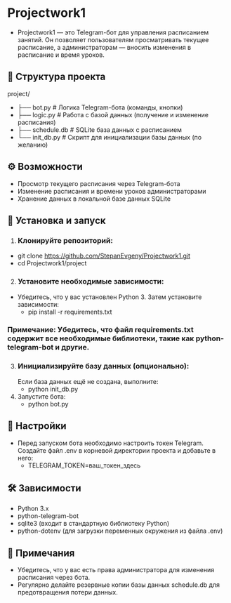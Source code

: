 # Projectwork1
- Projectwork1 — это Telegram-бот для управления расписанием занятий. Он позволяет пользователям просматривать текущее расписание, а администраторам — вносить изменения в расписание и время уроков.

## 📁 Структура проекта
project/
- ├── bot.py        # Логика Telegram-бота (команды, кнопки)
- ├── logic.py      # Работа с базой данных (получение и изменение расписания)
- ├── schedule.db   # SQLite база данных с расписанием
- └── init_db.py    # Скрипт для инициализации базы данных (по желанию)

## ⚙️ Возможности
- Просмотр текущего расписания через Telegram-бота
- Изменение расписания и времени уроков администраторами
- Хранение данных в локальной базе данных SQLite

## 🚀 Установка и запуск
1. ### Клонируйте репозиторий:
- git clone https://github.com/StepanEvgeny/Projectwork1.git
- cd Projectwork1/project
2. ### Установите необходимые зависимости:
  - Убедитесь, что у вас установлен Python 3. Затем установите зависимости:
    - pip install -r requirements.txt
  ### Примечание: Убедитесь, что файл requirements.txt содержит все необходимые библиотеки, такие как python-telegram-bot и другие.
3. ### Инициализируйте базу данных (опционально):
   Если база данных ещё не создана, выполните:
   - python init_db.py
4. Запустите бота:
   - python bot.py
## 🔑 Настройки
- Перед запуском бота необходимо настроить токен Telegram. Создайте файл .env в корневой директории проекта и добавьте в него:
  - TELEGRAM_TOKEN=ваш_токен_здесь
## 🛠 Зависимости
- Python 3.x
- python-telegram-bot
- sqlite3 (входит в стандартную библиотеку Python)
- python-dotenv (для загрузки переменных окружения из файла .env)
## 📌 Примечания
- Убедитесь, что у вас есть права администратора для изменения расписания через бота.
- Регулярно делайте резервные копии базы данных schedule.db для предотвращения потери данных.
